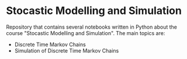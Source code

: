 # Stocastic Modelling and Simulation
Repository that contains several notebooks written in Python about the course "Stocastic Modelling and Simulation". The main topics are: 
- Discrete Time Markov Chains
- Simulation of Discrete Time Markov Chains

